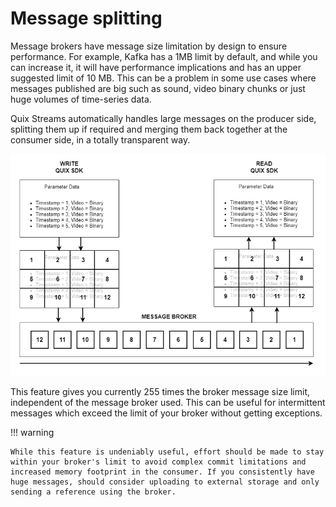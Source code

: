 # Message splitting

Message brokers have message size limitation by design to ensure performance. For example, Kafka has a 1MB limit by default, and while you can increase it, it will have performance implications and has an upper suggested limit of 10 MB. This can be a problem in some use cases where messages published are big such as sound, video binary chunks or just huge volumes of time-series data.

Quix Streams automatically handles large messages on the producer side, splitting them up if required and merging them back together at the consumer side, in a totally transparent way.

![High level of splitting / merging flow](../images/QuixStreamsSplitting.png)

This feature gives you currently 255 times the broker message size limit, independent of the message broker used. This can be useful for intermittent messages which exceed the limit of your broker without getting exceptions.

!!! warning

    While this feature is undeniably useful, effort should be made to stay within your broker's limit to avoid complex commit limitations and increased memory footprint in the consumer. If you consistently have huge messages, should consider uploading to external storage and only sending a reference using the broker.
